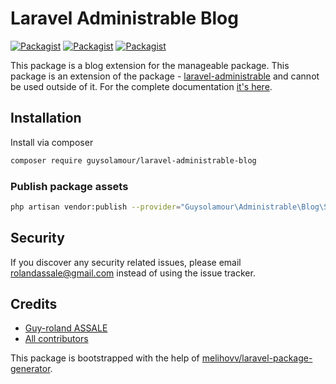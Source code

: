 # Laravel Administrable Blog

[![Packagist](https://img.shields.io/packagist/v/guysolamour/laravel-administrable-blog.svg)](https://packagist.org/packages/guysolamour/laravel-administrable-blog)
[![Packagist](https://poser.pugx.org/guysolamour/laravel-administrable-blog/d/total.svg)](https://packagist.org/packages/guysolamour/laravel-administrable-blog)
[![Packagist](https://img.shields.io/packagist/l/guysolamour/laravel-administrable-blog.svg)](https://packagist.org/packages/guysolamour/laravel-administrable-blog)

This package is a blog extension for the manageable package.
This package is an extension of the package - [laravel-administrable](https://github.com/guysolamour/administrable) and cannot be used outside of it.
For the complete documentation [it's here](https://guysolamour.github.io/laravel-administrable/).


## Installation

Install via composer
```bash
composer require guysolamour/laravel-administrable-blog
```

### Publish package assets

```bash
php artisan vendor:publish --provider="Guysolamour\Administrable\Blog\ServiceProvider"
```

## Security

If you discover any security related issues, please email rolandassale@gmail.com
instead of using the issue tracker.

## Credits

- [Guy-roland ASSALE](https://github.com/guysolamour/laravel-administrable-blog)
- [All contributors](https://github.com/guysolamour/laravel-administrable-blog/graphs/contributors)

This package is bootstrapped with the help of
[melihovv/laravel-package-generator](https://github.com/melihovv/laravel-package-generator).
